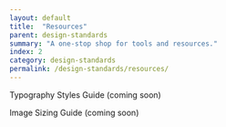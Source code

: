 ```yaml
---
layout: default
title:  "Resources"
parent: design-standards
summary: "A one-stop shop for tools and resources."
index: 2
category: design-standards
permalink: /design-standards/resources/
---
```


Typography Styles Guide (coming soon)

Image Sizing Guide (coming soon)
